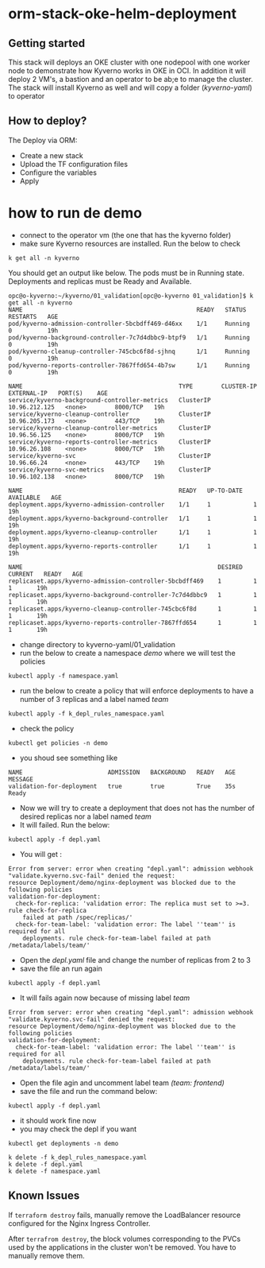 # orm-stack-oke-helm-deployment

## Getting started

This stack will deploys an OKE cluster with one nodepool with one worker node to demonstrate how Kyverno works in OKE in OCI.
In addition it will deploy 2 VM's, a bastion and an operator to be ab;e to manage the cluster.
The stack will install Kyverno as well and will copy a folder (_kyverno-yaml_) to operator

## How to deploy?

The Deploy via ORM:

- Create a new stack
- Upload the TF configuration files
- Configure the variables
- Apply


# how to run de demo

- connect to the operator vm (the one that has the kyverno folder)
- make sure Kyverno resources are installed. Run the below to check

```
k get all -n kyverno
```
You should get an output like below. The pods must be in Running state. Deployments and replicas must be Ready and Available.

```
opc@o-kyverno:~/kyverno/01_validation[opc@o-kyverno 01_validation]$ k get all -n kyverno
NAME                                                 READY   STATUS    RESTARTS   AGE
pod/kyverno-admission-controller-5bcbdff469-d46xx    1/1     Running   0          19h
pod/kyverno-background-controller-7c7d4dbbc9-btpf9   1/1     Running   0          19h
pod/kyverno-cleanup-controller-745cbc6f8d-sjhnq      1/1     Running   0          19h
pod/kyverno-reports-controller-7867ffd654-4b7sw      1/1     Running   0          19h

NAME                                            TYPE        CLUSTER-IP      EXTERNAL-IP   PORT(S)    AGE
service/kyverno-background-controller-metrics   ClusterIP   10.96.212.125   <none>        8000/TCP   19h
service/kyverno-cleanup-controller              ClusterIP   10.96.205.173   <none>        443/TCP    19h
service/kyverno-cleanup-controller-metrics      ClusterIP   10.96.56.125    <none>        8000/TCP   19h
service/kyverno-reports-controller-metrics      ClusterIP   10.96.26.108    <none>        8000/TCP   19h
service/kyverno-svc                             ClusterIP   10.96.66.24     <none>        443/TCP    19h
service/kyverno-svc-metrics                     ClusterIP   10.96.102.138   <none>        8000/TCP   19h

NAME                                            READY   UP-TO-DATE   AVAILABLE   AGE
deployment.apps/kyverno-admission-controller    1/1     1            1           19h
deployment.apps/kyverno-background-controller   1/1     1            1           19h
deployment.apps/kyverno-cleanup-controller      1/1     1            1           19h
deployment.apps/kyverno-reports-controller      1/1     1            1           19h

NAME                                                       DESIRED   CURRENT   READY   AGE
replicaset.apps/kyverno-admission-controller-5bcbdff469    1         1         1       19h
replicaset.apps/kyverno-background-controller-7c7d4dbbc9   1         1         1       19h
replicaset.apps/kyverno-cleanup-controller-745cbc6f8d      1         1         1       19h
replicaset.apps/kyverno-reports-controller-7867ffd654      1         1         1       19h
```
- change directory to kyverno-yaml/01_validation
- run the below to create a namespace _demo_ where we will test the policies
```
kubectl apply -f namespace.yaml 
```
- run the below to create a policy that will enforce deployments to have a number of 3 replicas and a label named _team_
```
kubectl apply -f k_depl_rules_namespace.yaml 
```
- check the policy
```
kubectl get policies -n demo
```
- you shoud see something like 
```
NAME                        ADMISSION   BACKGROUND   READY   AGE   MESSAGE
validation-for-deployment   true        true         True    35s   Ready
```
- Now we will try to create a deployment that does not has the number of desired replicas nor a label named _team_
- It will failed. Run the below:

```
kubectl apply -f depl.yaml 
```
- You will get :
```
Error from server: error when creating "depl.yaml": admission webhook "validate.kyverno.svc-fail" denied the request: 
resource Deployment/demo/nginx-deployment was blocked due to the following policies 
validation-for-deployment:
  check-for-replica: 'validation error: The replica must set to >=3. rule check-for-replica
    failed at path /spec/replicas/'
  check-for-team-label: 'validation error: The label ''team'' is required for all
    deployments. rule check-for-team-label failed at path /metadata/labels/team/'
```
- Open the _depl.yaml_ file and change the number of replicas from 2 to 3
- save the file an run again 
```
kubectl apply -f depl.yaml 
```
- It will fails again now because of missing label _team_

```
Error from server: error when creating "depl.yaml": admission webhook "validate.kyverno.svc-fail" denied the request: 
resource Deployment/demo/nginx-deployment was blocked due to the following policies 
validation-for-deployment:
  check-for-team-label: 'validation error: The label ''team'' is required for all
    deployments. rule check-for-team-label failed at path /metadata/labels/team/'
```

- Open the file agin and uncomment label team _(team: frontend)_
- save the file and run the command below:

```
kubectl apply -f depl.yaml 
```

- it should work fine now
- you may check the depl if you want

```
kubectl get deployments -n demo
```

```
k delete -f k_depl_rules_namespace.yaml 
k delete -f depl.yaml
k delete -f namespace.yaml
```


## Known Issues

If `terraform destroy` fails, manually remove the LoadBalancer resource configured for the Nginx Ingress Controller.

After `terrafrom destroy`, the block volumes corresponding to the PVCs used by the applications in the cluster won't be removed. You have to manually remove them.